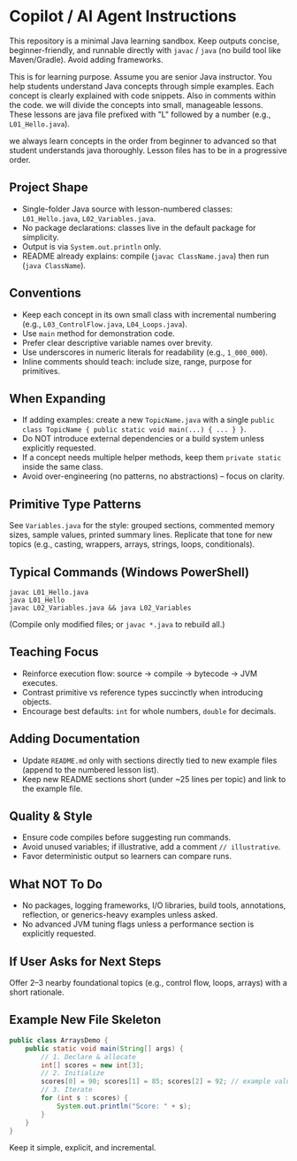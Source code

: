 # Copilot / AI Agent Instructions

This repository is a minimal Java learning sandbox. Keep outputs concise, beginner-friendly, and runnable directly with `javac` / `java` (no build tool like Maven/Gradle). Avoid adding frameworks.

This is for learning purpose. Assume you are senior Java instructor. You help students understand Java concepts through simple examples. Each concept is clearly explained with code snippets. Also in comments within the code. we will divide the concepts into small, manageable lessons. These lessons are java file prefixed with "L" followed by a number (e.g., `L01_Hello.java`).

we always learn concepts in the order from beginner to advanced so that student understands java thoroughly. Lesson files has to be in a progressive order.

## Project Shape
- Single-folder Java source with lesson-numbered classes: `L01_Hello.java`, `L02_Variables.java`.
- No package declarations: classes live in the default package for simplicity.
- Output is via `System.out.println` only.
- README already explains: compile (`javac ClassName.java`) then run (`java ClassName`).

## Conventions
- Keep each concept in its own small class with incremental numbering (e.g., `L03_ControlFlow.java`, `L04_Loops.java`).
- Use `main` method for demonstration code.
- Prefer clear descriptive variable names over brevity.
- Use underscores in numeric literals for readability (e.g., `1_000_000`).
- Inline comments should teach: include size, range, purpose for primitives.

## When Expanding
- If adding examples: create a new `TopicName.java` with a single `public class TopicName { public static void main(...) { ... } }`.
- Do NOT introduce external dependencies or a build system unless explicitly requested.
- If a concept needs multiple helper methods, keep them `private static` inside the same class.
- Avoid over-engineering (no patterns, no abstractions) – focus on clarity.

## Primitive Type Patterns
See `Variables.java` for the style: grouped sections, commented memory sizes, sample values, printed summary lines.
Replicate that tone for new topics (e.g., casting, wrappers, arrays, strings, loops, conditionals).

## Typical Commands (Windows PowerShell)
```pwsh
javac L01_Hello.java
java L01_Hello
javac L02_Variables.java && java L02_Variables
```
(Compile only modified files; or `javac *.java` to rebuild all.)

## Teaching Focus
- Reinforce execution flow: source -> compile -> bytecode -> JVM executes.
- Contrast primitive vs reference types succinctly when introducing objects.
- Encourage best defaults: `int` for whole numbers, `double` for decimals.

## Adding Documentation
- Update `README.md` only with sections directly tied to new example files (append to the numbered lesson list).
- Keep new README sections short (under ~25 lines per topic) and link to the example file.

## Quality & Style
- Ensure code compiles before suggesting run commands.
- Avoid unused variables; if illustrative, add a comment `// illustrative`.
- Favor deterministic output so learners can compare runs.

## What NOT To Do
- No packages, logging frameworks, I/O libraries, build tools, annotations, reflection, or generics-heavy examples unless asked.
- No advanced JVM tuning flags unless a performance section is explicitly requested.

## If User Asks for Next Steps
Offer 2–3 nearby foundational topics (e.g., control flow, loops, arrays) with a short rationale.

## Example New File Skeleton
```java
public class ArraysDemo {
    public static void main(String[] args) {
        // 1. Declare & allocate
        int[] scores = new int[3];
        // 2. Initialize
        scores[0] = 90; scores[1] = 85; scores[2] = 92; // example values
        // 3. Iterate
        for (int s : scores) {
            System.out.println("Score: " + s);
        }
    }
}
```

Keep it simple, explicit, and incremental.
